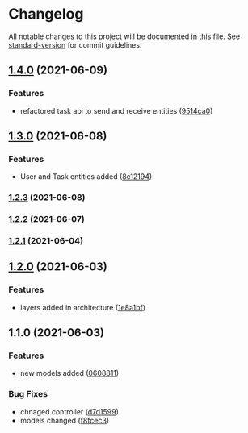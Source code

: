 # Changelog

All notable changes to this project will be documented in this file. See [standard-version](https://github.com/conventional-changelog/standard-version) for commit guidelines.

## [1.4.0](https://github.com/shariq-carbonteq/ToDoApp/compare/v1.3.0...v1.4.0) (2021-06-09)


### Features

* refactored task api to send and receive entities ([9514ca0](https://github.com/shariq-carbonteq/ToDoApp/commit/9514ca09b991e68ec6721c88f109814fdda1eb14))

## [1.3.0](https://github.com/shariq-carbonteq/ToDoApp/compare/v1.2.3...v1.3.0) (2021-06-08)


### Features

* User and Task entities added ([8c12194](https://github.com/shariq-carbonteq/ToDoApp/commit/8c121942d17dcf430608a03dfba1f1b7ccf6823a))

### [1.2.3](https://github.com/shariq-carbonteq/ToDoApp/compare/v1.2.2...v1.2.3) (2021-06-08)

### [1.2.2](https://github.com/shariq-carbonteq/ToDoApp/compare/v1.2.1...v1.2.2) (2021-06-07)

### [1.2.1](https://github.com/shariq-carbonteq/ToDoApp/compare/v1.2.0...v1.2.1) (2021-06-04)

## [1.2.0](https://github.com/shariq-carbonteq/ToDoApp/compare/v1.1.0...v1.2.0) (2021-06-03)


### Features

* layers added in architecture ([1e8a1bf](https://github.com/shariq-carbonteq/ToDoApp/commit/1e8a1bf9b70a08e271a295098502b189e10fca46))

## 1.1.0 (2021-06-03)


### Features

* new models added ([0608811](https://github.com/shariq-carbonteq/ToDoApp/commit/06088111774c214abf66dd7ab6b6f49655dab007))


### Bug Fixes

* chnaged controller ([d7d1599](https://github.com/shariq-carbonteq/ToDoApp/commit/d7d1599dc88b5f88f05d12add51b3cff593c4650))
* models changed ([f8fcec3](https://github.com/shariq-carbonteq/ToDoApp/commit/f8fcec3831ade7fb785df92b26c9ddd35456af4b))
